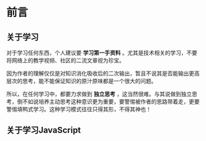 # 前言

## 关于学习

对于学习任何东西，个人建议要 **学习第一手资料** 。尤其是技术相关的学习，不要将网络上的教学视频、社区的二流文章视为珍宝。

因为作者的理解仅仅是对知识消化吸收后的二次输出，暂且不说其是否能输出更高层次的思考，能不能保证知识的原汁原味都是一个很大的问题。

所以，在任何学习中，都要力求做到 **独立思考** ，这当然很难。与其说做到独立思考，倒不如说培养主动思考这种意识更为重要，要警惕被作者的思路带着走，更要警惕填鸭式学习。这种学习模式往往只得其形，不得其神也！

## 关于学习JavaScript


